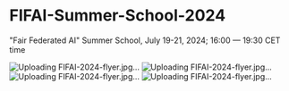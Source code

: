 # FIFAI-Summer-School-2024
"Fair Federated AI" Summer School, July 19-21, 2024; 16:00 — 19:30 CET time

![Uploading FIFAI-2024-flyer.jpg…]()
![Uploading FIFAI-2024-flyer.jpg…]()
![Uploading FIFAI-2024-flyer.jpg…]()
![Uploading FIFAI-2024-flyer.jpg…]()



